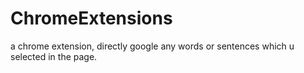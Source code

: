 # ChromeExtensions
a chrome extension,  directly google any words or sentences which u selected in the page.
